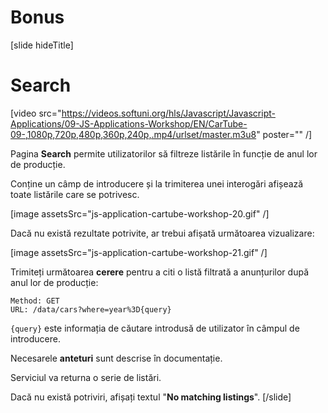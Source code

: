 # Bonus
[slide hideTitle]
# Search


[video src="https://videos.softuni.org/hls/Javascript/Javascript-Applications/09-JS-Applications-Workshop/EN/CarTube-09-,1080p,720p,480p,360p,240p,.mp4/urlset/master.m3u8" poster="" /]

Pagina **Search** permite utilizatorilor să filtreze listările în funcție de anul lor de producție. 

Conține un câmp de introducere și la trimiterea unei interogări afișează toate listările care se potrivesc.

[image assetsSrc="js-application-cartube-workshop-20.gif" /]

Dacă nu există rezultate potrivite, ar trebui afișată următoarea vizualizare:

[image assetsSrc="js-application-cartube-workshop-21.gif" /]

Trimiteți următoarea **cerere** pentru a citi o listă filtrată a anunțurilor după anul lor de producție:

```
Method: GET 
URL: /data/cars?where=year%3D{query} 
```
`{query}` este informația de căutare introdusă de utilizator în câmpul de introducere.

Necesarele **anteturi** sunt descrise în documentație.

Serviciul va returna o serie de listări.

Dacă nu există potriviri, afișați textul "**No matching listings**".
[/slide]

